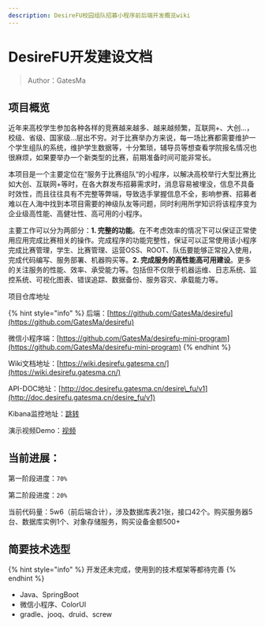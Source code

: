 ```yaml
---
description: DesireFU校园组队招募小程序前后端开发概览wiki
---
```


# DesireFU开发建设文档

> Author：GatesMa

## 项目概览

近年来高校学生参加各种各样的竞赛越来越多、越来越频繁，互联网+、大创...，校级、省级、国家级...层出不穷。对于比赛举办方来说，每一场比赛都需要维护一个学生组队的系统，维护学生数据等，十分繁琐，辅导员等想查看学院报名情况也很麻烦，如果要举办一个新类型的比赛，前期准备时间可能非常长。

本项目是一个主要定位在“服务于比赛组队“的小程序，以解决高校举行大型比赛比如大创、互联网+等时，在各大群发布招募需求时，消息容易被埋没，信息不具备时效性，而且往往具有不完整等弊端，导致选手掌握信息不全，影响参赛、招募者难以在人海中找到本项目需要的神级队友等问题，同时利用所学知识将该程序变为企业级高性能、高健壮性、高可用的小程序。

主要工作可以分为两部分：**1. 完整的功能**。在不考虑效率的情况下可以保证正常使用应用完成比赛相关的操作。完成程序的功能完整性，保证可以正常使用该小程序完成比赛管理，学生、比赛管理、运营OSS、ROOT、队伍要能够正常投入使用，完成代码编写、服务部署、机器购买等。**2. 完成服务的高性能高可用建设**。更多的关注服务的性能、效率、承受能力等。包括但不仅限于机器运维、日志系统、监控系统、可视化图表、错误追踪、数据备份、服务容灾、承载能力等。



项目仓库地址

{% hint style="info" %}
后端：[https://github.com/GatesMa/desirefu](https://github.com/GatesMa/desirefu)

微信小程序端：[https://github.com/GatesMa/desirefu-mini-program](https://github.com/GatesMa/desirefu-mini-program)
{% endhint %}

Wiki文档地址：[https://wiki.desirefu.gatesma.cn/](https://wiki.desirefu.gatesma.cn/)

API-DOC地址：[http://doc.desirefu.gatesma.cn/desire\_fu/v1](http://doc.desirefu.gatesma.cn/desire_fu/v1)

Kibana监控地址：[跳转](http://182.61.51.79:5601/app/kibana#/dashboard/77923bd0-9850-11eb-9c1a-b5c51315c15f?_g=%28refreshInterval:%28pause:!t,value:0%29,time:%28from:now%2Fy,mode:quick,to:now%2Fy%29%29&_a=%28description:'',filters:!%28%29,fullScreenMode:!f,options:%28darkTheme:!f,hidePanelTitles:!f,useMargins:!t%29,panels:!%28%28embeddableConfig:%28%29,gridData:%28h:10,i:'1',w:15,x:0,y:0%29,id:'592a7ac0-907d-11eb-9c1a-b5c51315c15f',panelIndex:'1',type:visualization,version:'6.4.3'%29,%28embeddableConfig:%28%29,gridData:%28h:10,i:'2',w:9,x:15,y:0%29,id:'7546fb70-907d-11eb-9c1a-b5c51315c15f',panelIndex:'2',type:visualization,version:'6.4.3'%29,%28embeddableConfig:%28%29,gridData:%28h:15,i:'3',w:24,x:0,y:10%29,id:b185cda0-907d-11eb-9c1a-b5c51315c15f,panelIndex:'3',type:visualization,version:'6.4.3'%29,%28embeddableConfig:%28%29,gridData:%28h:15,i:'4',w:24,x:24,y:15%29,id:'2ae2d580-907e-11eb-9c1a-b5c51315c15f',panelIndex:'4',type:visualization,version:'6.4.3'%29,%28embeddableConfig:%28%29,gridData:%28h:15,i:'5',w:24,x:0,y:25%29,id:b1345cd0-907e-11eb-9c1a-b5c51315c15f,panelIndex:'5',type:visualization,version:'6.4.3'%29,%28embeddableConfig:%28%29,gridData:%28h:15,i:'6',w:24,x:24,y:0%29,id:e1a9b780-907d-11eb-9c1a-b5c51315c15f,panelIndex:'6',type:visualization,version:'6.4.3'%29%29,query:%28language:lucene,query:''%29,timeRestore:!f,title:Dashboard,viewMode:view%29)

演示视频Demo：[视频](https://dfu-1257282228.cos.ap-chengdu.myqcloud.com/dfu/video/video0.mp4)

## 当前进展：

第一阶段进度：`70%`

第二阶段进度：`20%`

当前代码量：5w6（前后端合计），涉及数据库表21张，接口42个。购买服务器5台、数据库实例1个、对象存储服务，购买设备金额500+

## 简要技术选型

{% hint style="info" %}
开发还未完成，使用到的技术框架等都待完善
{% endhint %}

* Java、SpringBoot
* 微信小程序、ColorUI
* gradle、jooq、druid、screw



